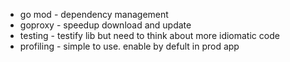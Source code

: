 - go mod - dependency management
- goproxy - speedup download and update
- testing - testify lib but need to think about more idiomatic code
- profiling - simple to use. enable by defult in prod app